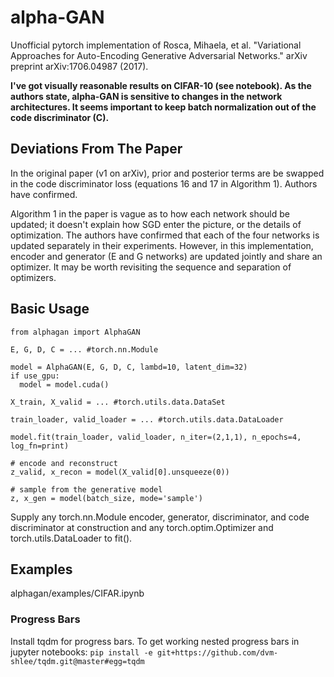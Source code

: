 # alpha-GAN
Unofficial pytorch implementation of Rosca, Mihaela, et al. "Variational Approaches for Auto-Encoding Generative Adversarial Networks." arXiv preprint arXiv:1706.04987 (2017).

**I've got visually reasonable results on CIFAR-10 (see notebook). As the authors state, alpha-GAN is sensitive to changes in the network architectures. It seems important to keep batch normalization out of the code discriminator (C).**

## Deviations From The Paper

In the original paper (v1 on arXiv), prior and posterior terms are be swapped in the code discriminator loss (equations 16 and 17 in Algorithm 1). Authors have confirmed.

Algorithm 1 in the paper is vague as to how each network should be updated; it doesn't explain how SGD enter the picture, or the details of optimization. The authors have confirmed that each of the four networks is updated separately in their experiments. However, in this implementation, encoder and generator (E and G networks) are updated jointly and share an optimizer. It may be worth revisiting the sequence and separation of optimizers.

## Basic Usage

```#
from alphagan import AlphaGAN

E, G, D, C = ... #torch.nn.Module

model = AlphaGAN(E, G, D, C, lambd=10, latent_dim=32)
if use_gpu:
  model = model.cuda()

X_train, X_valid = ... #torch.utils.data.DataSet

train_loader, valid_loader = ... #torch.utils.data.DataLoader

model.fit(train_loader, valid_loader, n_iter=(2,1,1), n_epochs=4, log_fn=print)

# encode and reconstruct
z_valid, x_recon = model(X_valid[0].unsqueeze(0))

# sample from the generative model
z, x_gen = model(batch_size, mode='sample')
```

Supply any torch.nn.Module encoder, generator, discriminator, and code discriminator at construction and any torch.optim.Optimizer and torch.utils.DataLoader to fit().

## Examples

alphagan/examples/CIFAR.ipynb

### Progress Bars

Install tqdm for progress bars. To get working nested progress bars in jupyter notebooks: `pip install -e git+https://github.com/dvm-shlee/tqdm.git@master#egg=tqdm`

